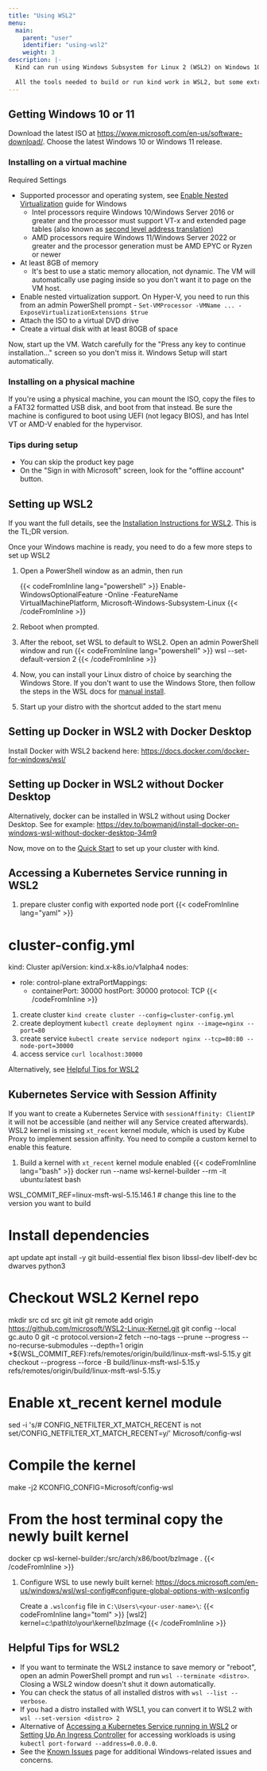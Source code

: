 ```yaml
---
title: "Using WSL2"
menu:
  main:
    parent: "user"
    identifier: "using-wsl2"
    weight: 3
description: |-
  Kind can run using Windows Subsystem for Linux 2 (WSL2) on Windows 10 May 2020 Update (build 19041). 
  
  All the tools needed to build or run kind work in WSL2, but some extra steps are needed to switch to WSL2. This page covers these steps in brief but also links to the official documentation if you would like more details.
---
```


## Getting Windows 10 or 11

Download the latest ISO at https://www.microsoft.com/en-us/software-download/.
Choose the latest Windows 10 or Windows 11 release.

### Installing on a virtual machine

Required Settings

- Supported processor and operating system, see [Enable Nested Virtualization](https://learn.microsoft.com/en-us/virtualization/hyper-v-on-windows/user-guide/nested-virtualization) guide for Windows
  - Intel processors require Windows 10/Windows Server 2016 or greater and the processor must support VT-x and extended page tables (also known as [second level address translation](https://en.wikipedia.org/wiki/Second_Level_Address_Translation))
  - AMD processors require Windows 11/Windows Server 2022 or greater and the processor generation must be AMD EPYC or Ryzen or newer
- At least 8GB of memory
  - It's best to use a static memory allocation, not dynamic. The VM will automatically use paging inside so you don't want it to page on the VM host.
- Enable nested virtualization support. On Hyper-V, you need to run this from an admin PowerShell prompt - `Set-VMProcessor -VMName ... -ExposeVirtualizationExtensions $true`
- Attach the ISO to a virtual DVD drive
- Create a virtual disk with at least 80GB of space

Now, start up the VM. Watch carefully for the "Press any key to continue installation..." screen so you don't miss it. Windows Setup will start automatically.

### Installing on a physical machine

If you're using a physical machine, you can mount the ISO, copy the files to a FAT32 formatted USB disk, and boot from that instead. Be sure the machine is configured to boot using UEFI (not legacy BIOS), and has Intel VT or AMD-V enabled for the hypervisor.

### Tips during setup

- You can skip the product key page
- On the "Sign in with Microsoft" screen, look for the "offline account" button.

## Setting up WSL2

If you want the full details, see the [Installation Instructions for WSL2](https://docs.microsoft.com/en-us/windows/wsl/wsl2-install). This is the TL;DR version.

Once your Windows machine is ready, you need to do a few more steps to set up WSL2

1. Open a PowerShell window as an admin, then run

    {{< codeFromInline lang="powershell" >}}
Enable-WindowsOptionalFeature -Online -FeatureName VirtualMachinePlatform, Microsoft-Windows-Subsystem-Linux
{{< /codeFromInline >}}

1. Reboot when prompted.
1. After the reboot, set WSL to default to WSL2. Open an admin PowerShell window and run
    {{< codeFromInline lang="powershell" >}}
wsl --set-default-version 2
{{< /codeFromInline >}}
1. Now, you can install your Linux distro of choice by searching the Windows Store. If you don't want to use the Windows Store, then follow the steps in the WSL docs for [manual install](https://docs.microsoft.com/en-us/windows/wsl/install-manual).
1. Start up your distro with the shortcut added to the start menu

## Setting up Docker in WSL2 with Docker Desktop

Install Docker with WSL2 backend here: https://docs.docker.com/docker-for-windows/wsl/

## Setting up Docker in WSL2 without Docker Desktop

Alternatively, docker can be installed in WSL2 without using Docker Desktop.
See for example: https://dev.to/bowmanjd/install-docker-on-windows-wsl-without-docker-desktop-34m9

Now, move on to the [Quick Start](/docs/user/quick-start) to set up your cluster with kind.

## Accessing a Kubernetes Service running in WSL2

1. prepare cluster config with exported node port
    {{< codeFromInline lang="yaml" >}}
# cluster-config.yml
kind: Cluster
apiVersion: kind.x-k8s.io/v1alpha4
nodes:
- role: control-plane
  extraPortMappings:
  - containerPort: 30000
    hostPort: 30000
    protocol: TCP
{{< /codeFromInline >}}

1. create cluster `kind create cluster --config=cluster-config.yml`
1. create deployment `kubectl create deployment nginx --image=nginx --port=80`
1. create service `kubectl create service nodeport nginx --tcp=80:80 --node-port=30000`
1. access service `curl localhost:30000`

Alternatively, see [Helpful Tips for WSL2](#helpful-tips-for-wsl2)

## Kubernetes Service with Session Affinity

If you want to create a Kubernetes Service with `sessionAffinity: ClientIP` it will not be accessible (and neither will any Service created afterwards).
WSL2 kernel is missing `xt_recent` kernel module, which is used by Kube Proxy to implement session affinity. You need to compile a custom kernel to enable this feature.

1. Build a kernel with `xt_recent` kernel module enabled
    {{< codeFromInline lang="bash" >}}
docker run --name wsl-kernel-builder --rm -it ubuntu:latest bash

WSL_COMMIT_REF=linux-msft-wsl-5.15.146.1 # change this line to the version you want to build

# Install dependencies
apt update
apt install -y git build-essential flex bison libssl-dev libelf-dev bc dwarves python3

# Checkout WSL2 Kernel repo
mkdir src
cd src
git init
git remote add origin https://github.com/microsoft/WSL2-Linux-Kernel.git
git config --local gc.auto 0
git -c protocol.version=2 fetch --no-tags --prune --progress --no-recurse-submodules --depth=1 origin +${WSL_COMMIT_REF}:refs/remotes/origin/build/linux-msft-wsl-5.15.y
git checkout --progress --force -B build/linux-msft-wsl-5.15.y refs/remotes/origin/build/linux-msft-wsl-5.15.y

# Enable xt_recent kernel module
sed -i 's/# CONFIG_NETFILTER_XT_MATCH_RECENT is not set/CONFIG_NETFILTER_XT_MATCH_RECENT=y/' Microsoft/config-wsl

# Compile the kernel 
make -j2 KCONFIG_CONFIG=Microsoft/config-wsl

# From the host terminal copy the newly built kernel
docker cp wsl-kernel-builder:/src/arch/x86/boot/bzImage .
{{< /codeFromInline >}}
1. Configure WSL to use newly built kernel: https://docs.microsoft.com/en-us/windows/wsl/wsl-config#configure-global-options-with-wslconfig

   Create a `.wslconfig` file in `C:\Users\<your-user-name>\`:
    {{< codeFromInline lang="toml" >}}
[wsl2]
kernel=c:\\path\\to\\your\\kernel\\bzImage
{{< /codeFromInline >}}

## Helpful Tips for WSL2

- If you want to terminate the WSL2 instance to save memory or "reboot", open an admin PowerShell prompt and run `wsl --terminate <distro>`. Closing a WSL2 window doesn't shut it down automatically.
- You can check the status of all installed distros with `wsl --list --verbose`.
- If you had a distro installed with WSL1, you can convert it to WSL2 with `wsl --set-version <distro> 2`
- Alternative of [Accessing a Kubernetes Service running in WSL2](#accessing-a-kubernetes-service-running-in-wsl2) or [Setting Up An Ingress Controller](/docs/user/ingress/#setting-up-an-ingress-controller) for accessing workloads is using `kubectl port-forward --address=0.0.0.0`.
- See the [Known Issues](/docs/user/known-issues/) page for additional Windows-related issues and concerns.
